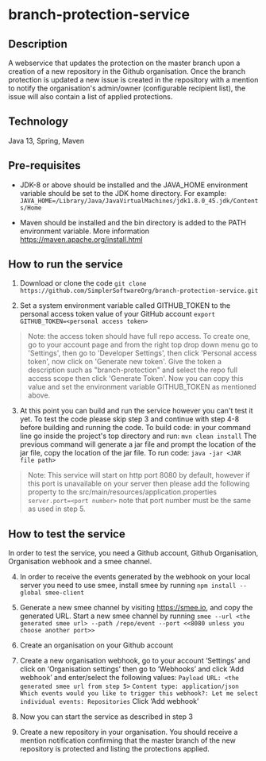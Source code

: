 # branch-protection-service

## Description
A webservice that updates the protection on the master branch upon a creation of a new repository in the Github organisation. Once the branch protection is updated a new issue is created in the repository with a mention to notify the organisation's admin/owner (configurable recipient list), the issue will also contain a list of applied protections.

## Technology
Java 13, Spring, Maven

## Pre-requisites 
- JDK-8 or above should be installed and the JAVA_HOME environment variable should be set to the JDK home directory. For example: 
`JAVA_HOME=/Library/Java/JavaVirtualMachines/jdk1.8.0_45.jdk/Contents/Home`

- Maven should be installed and the bin directory is added to the PATH environment variable. More information https://maven.apache.org/install.html

## How to run the service
1. Download or clone the code
`git clone https://github.com/SimplerSoftwareOrg/branch-protection-service.git`

2. Set a system environment variable called GITHUB_TOKEN to the personal access token value of your GitHub account
`export GITHUB_TOKEN=<personal access token>`
> Note: the access token should have full repo access. 
To create one, go to your account page and from the right top drop down menu go to 'Settings', then go to 'Developer Settings', then click 'Personal access token', now click on 'Generate new token'. Give the token a description such as "branch-protection" and select the repo full access scope then click 'Generate Token'. Now you can copy this value and set the environment variable GITHUB_TOKEN as mentioned above.

3. At this point you can build and run the service however you can't test it yet. To test the code please skip step 3 and continue with step 4-8 before building and running the code.
To build code: in your command line go inside the project's top directory and run:
`mvn clean install`
The previous command will generate a jar file and prompt the location of the jar file, copy the location of the jar file.
To run code: 
`java -jar <JAR file path>`
> Note: This service will start on http port 8080 by default, however if this port is unavailable on your server then please add the following property to the src/main/resources/application.properties
`server.port=<port number>` note that port number must be the same as used in step 5.

## How to test the service
In order to test the service, you need a Github account, Github Organisation, Organisation webhook and a smee channel. 

4. In order to receive the events generated by the webhook on your local server you need to use smee, install smee by running 
`npm install --global smee-client`

5. Generate a new smee channel by visiting https://smee.io, and copy the generated URL. Start a new smee channel by running
`smee --url <the generated smee url> --path /repo/event --port <<8080 unless you choose another port>>`

6. Create an organisation on your Github account

7. Create a new organisation webhook, go to your account ‘Settings’ and click on ‘Organisation settings’ then go to ‘Webhooks’ and click ‘Add webhook’ and enter/select the following values:
`Payload URL: <the generated smee url from step 5>`
`Content type: application/json`
`Which events would you like to trigger this webhook?: Let me select individual events: Repositories`
Click ‘Add webhook’

8. Now you can start the service as described in step 3

9. Create a new repository in your organisation. You should receive a mention notification confirming that the master branch of the new repository is protected and listing the protections applied.
